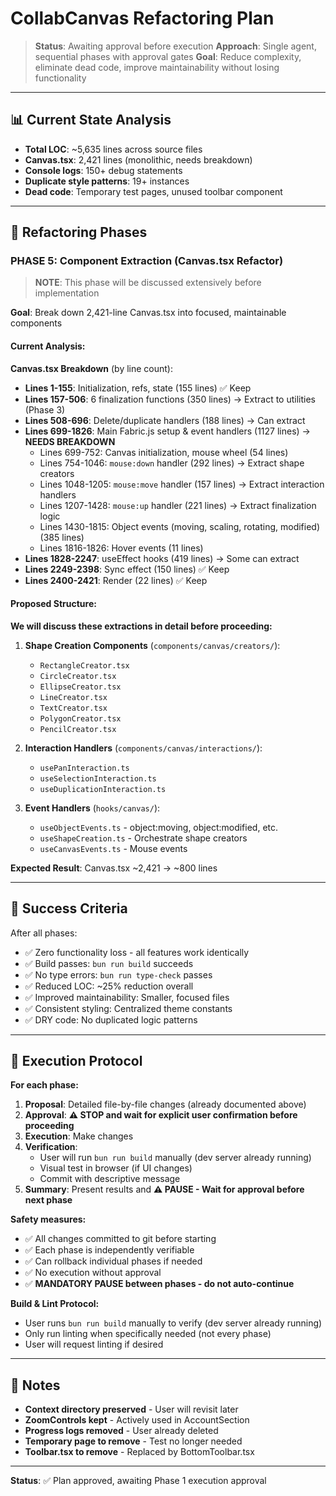 # CollabCanvas Refactoring Plan

> **Status**: Awaiting approval before execution
> **Approach**: Single agent, sequential phases with approval gates
> **Goal**: Reduce complexity, eliminate dead code, improve maintainability without losing functionality

---

## 📊 Current State Analysis

- **Total LOC**: ~5,635 lines across source files
- **Canvas.tsx**: 2,421 lines (monolithic, needs breakdown)
- **Console logs**: 150+ debug statements
- **Duplicate style patterns**: 19+ instances
- **Dead code**: Temporary test pages, unused toolbar component

---

## 🎯 Refactoring Phases


### **PHASE 5: Component Extraction (Canvas.tsx Refactor)**

> **NOTE**: This phase will be discussed extensively before implementation

**Goal**: Break down 2,421-line Canvas.tsx into focused, maintainable components

#### Current Analysis:

**Canvas.tsx Breakdown** (by line count):
- **Lines 1-155**: Initialization, refs, state (155 lines) ✅ Keep
- **Lines 157-506**: 6 finalization functions (350 lines) → Extract to utilities (Phase 3)
- **Lines 508-696**: Delete/duplicate handlers (188 lines) → Can extract
- **Lines 699-1826**: Main Fabric.js setup & event handlers (1127 lines) → **NEEDS BREAKDOWN**
  - Lines 699-752: Canvas initialization, mouse wheel (54 lines)
  - Lines 754-1046: `mouse:down` handler (292 lines) → Extract shape creators
  - Lines 1048-1205: `mouse:move` handler (157 lines) → Extract interaction handlers
  - Lines 1207-1428: `mouse:up` handler (221 lines) → Extract finalization logic
  - Lines 1430-1815: Object events (moving, scaling, rotating, modified) (385 lines)
  - Lines 1816-1826: Hover events (11 lines)
- **Lines 1828-2247**: useEffect hooks (419 lines) → Some can extract
- **Lines 2249-2398**: Sync effect (150 lines) ✅ Keep
- **Lines 2400-2421**: Render (22 lines) ✅ Keep

#### Proposed Structure:

**We will discuss these extractions in detail before proceeding:**

1. **Shape Creation Components** (`components/canvas/creators/`):
   - `RectangleCreator.tsx`
   - `CircleCreator.tsx`
   - `EllipseCreator.tsx`
   - `LineCreator.tsx`
   - `TextCreator.tsx`
   - `PolygonCreator.tsx`
   - `PencilCreator.tsx`

2. **Interaction Handlers** (`components/canvas/interactions/`):
   - `usePanInteraction.ts`
   - `useSelectionInteraction.ts`
   - `useDuplicationInteraction.ts`

3. **Event Handlers** (`hooks/canvas/`):
   - `useObjectEvents.ts` - object:moving, object:modified, etc.
   - `useShapeCreation.ts` - Orchestrate shape creators
   - `useCanvasEvents.ts` - Mouse events

**Expected Result**: Canvas.tsx ~2,421 → ~800 lines

---

## 🎯 Success Criteria

After all phases:
- ✅ Zero functionality loss - all features work identically
- ✅ Build passes: `bun run build` succeeds
- ✅ No type errors: `bun run type-check` passes
- ✅ Reduced LOC: ~25% reduction overall
- ✅ Improved maintainability: Smaller, focused files
- ✅ Consistent styling: Centralized theme constants
- ✅ DRY code: No duplicated logic patterns

---

## 🚦 Execution Protocol

**For each phase:**
1. **Proposal**: Detailed file-by-file changes (already documented above)
2. **Approval**: **⚠️ STOP and wait for explicit user confirmation before proceeding**
3. **Execution**: Make changes
4. **Verification**:
   - User will run `bun run build` manually (dev server already running)
   - Visual test in browser (if UI changes)
   - Commit with descriptive message
5. **Summary**: Present results and **⚠️ PAUSE - Wait for approval before next phase**

**Safety measures:**
- ✅ All changes committed to git before starting
- ✅ Each phase is independently verifiable
- ✅ Can rollback individual phases if needed
- ✅ No execution without approval
- ✅ **MANDATORY PAUSE between phases - do not auto-continue**

**Build & Lint Protocol:**
- User runs `bun run build` manually to verify (dev server already running)
- Only run linting when specifically needed (not every phase)
- User will request linting if desired

---

## 📝 Notes

- **Context directory preserved** - User will revisit later
- **ZoomControls kept** - Actively used in AccountSection
- **Progress logs removed** - User already deleted
- **Temporary page to remove** - Test no longer needed
- **Toolbar.tsx to remove** - Replaced by BottomToolbar.tsx

---

**Status**: ✅ Plan approved, awaiting Phase 1 execution approval
